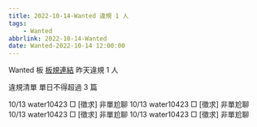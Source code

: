```yaml
---
title: 2022-10-14-Wanted 違規 1 人
tags:
    - Wanted
abbrlink: 2022-10-14-Wanted
date: Wanted-2022-10-14 12:00:00
---
```

Wanted 板 [板規連結](https://www.ptt.cc/bbs/Wanted/M.1608829773.A.D3B.html)
昨天違規 1 人
<!-- more -->

違規清單
單日不得超過 3 篇

10/13 water10423 □ [徵求] 非單尬聊
10/13 water10423 □ [徵求] 非單尬聊
10/13 water10423 □ [徵求] 非單尬聊
10/13 water10423 □ [徵求] 非單尬聊